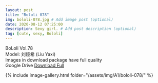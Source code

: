 ```yaml
---
layout: post
title: "Bololi 078"
img: bololi-078.jpg # Add image post (optional)
date: 2020-08-12 07:25:00
description: Sexy girl. # Add post description (optional)
tag: [cute, sexy, Bololi]
---
```

BoLoli Vol.78  
Model: 刘娅希 (Liu Yaxi)                                                 
Images in download package have full quality                    
Google Drive [Download Full](http://gestyy.com/ewJB96)

{% include image-gallery.html folder="/assets/img/A1/bololi-078/" %}
